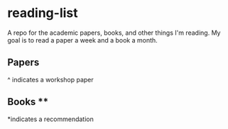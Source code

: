 # reading-list
A repo for the academic papers, books, and other things I'm reading. My goal is to read a paper a week and a book a month.

## Papers




^ indicates a workshop paper
## Books **


*indicates a recommendation